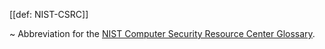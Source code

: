 [[def: NIST-CSRC]] 

~ Abbreviation for the [NIST Computer Security Resource Center Glossary](https://csrc.nist.gov/glossary/).
